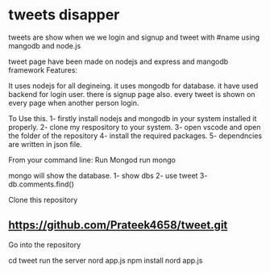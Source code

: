 # tweets disapper
tweets are show when we we login and signup and tweet with #name using mangodb and node.js


tweet page have been made on nodejs and express and mangodb framework
Features:

It uses nodejs for all degineing.
it uses mongodb for database.
it have used backend for login user.
there is signup page also.
every tweet is shown on every page when another person login.

To Use this.
1- firstly install nodejs and mongodb in your system installed it properly.
2- clone my respository to your system.
3- open vscode and open the folder of the repository
4- install the required packages.
5- dependncies are written in json file.


From your command line:
Run Mongod 
run mongo

mongo will show the database.
1- show dbs
2- use tweet
3- db.comments.find()

Clone this repository

## https://github.com/Prateek4658/tweet.git
Go into the repository

cd tweet
run the server nord app.js
npm install
nord app.js
